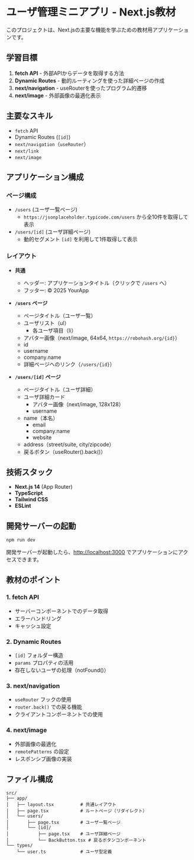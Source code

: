 # ユーザ管理ミニアプリ - Next.js教材

このプロジェクトは、Next.jsの主要な機能を学ぶための教材用アプリケーションです。

## 学習目標

1. **fetch API** - 外部APIからデータを取得する方法
2. **Dynamic Routes** - 動的ルーティングを使った詳細ページの作成
3. **next/navigation** - useRouterを使ったプログラム的遷移
4. **next/image** - 外部画像の最適化表示

## 主要なスキル

- `fetch` API
- Dynamic Routes (`[id]`)
- `next/navigation`（`useRouter`）
- `next/link`
- `next/image`

## アプリケーション構成

### ページ構成
- `/users` (ユーザ一覧ページ)
  - `https://jsonplaceholder.typicode.com/users` から全10件を取得して表示
- `/users/[id]` (ユーザ詳細ページ)
  - 動的セグメント `[id]` を利用して1件取得して表示

### レイアウト
- **共通**
  - ヘッダー: アプリケーションタイトル（クリックで `/users` へ）
  - フッター: © 2025 YourApp

- **`/users` ページ**
  - ページタイトル（ユーザ一覧）
  - ユーザリスト（ul）
    - 各ユーザ項目（li）
  - アバター画像（next/image, 64x64, `https://robohash.org/{id}`）
  - id
  - username
  - company.name
  - 詳細ページへのリンク（`/users/{id}`）

- **`/users/[id]` ページ**
  - ページタイトル（ユーザ詳細）
  - ユーザ詳細カード
    - アバター画像（next/image, 128x128）
    - username
  - name（本名）
    - email
    - company.name
    - website
  - address（street/suite, city/zipcode）
  - 戻るボタン（useRouter().back()）

## 技術スタック

- **Next.js 14** (App Router)
- **TypeScript**
- **Tailwind CSS**
- **ESLint**

## 開発サーバーの起動

```bash
npm run dev
```

開発サーバーが起動したら、[http://localhost:3000](http://localhost:3000) でアプリケーションにアクセスできます。

## 教材のポイント

### 1. fetch API
- サーバーコンポーネントでのデータ取得
- エラーハンドリング
- キャッシュ設定

### 2. Dynamic Routes
- `[id]` フォルダー構造
- `params` プロパティの活用
- 存在しないユーザの処理（notFound()）

### 3. next/navigation
- `useRouter` フックの使用
- `router.back()` での戻る機能
- クライアントコンポーネントでの使用

### 4. next/image
- 外部画像の最適化
- `remotePatterns` の設定
- レスポンシブ画像の実装

## ファイル構成

```
src/
├── app/
│   ├── layout.tsx          # 共通レイアウト
│   ├── page.tsx            # ルートページ（リダイレクト）
│   └── users/
│       ├── page.tsx        # ユーザ一覧ページ
│       └── [id]/
│           ├── page.tsx    # ユーザ詳細ページ
│           └── BackButton.tsx # 戻るボタンコンポーネント
└── types/
    └── user.ts             # ユーザ型定義
```
